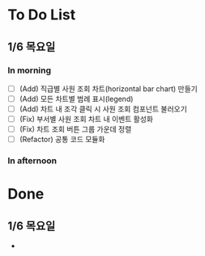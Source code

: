 # To Do List
## 1/6 목요일
### In morning
- [ ] (Add) 직급별 사원 조회 차트(horizontal bar chart) 만들기
- [ ] (Add) 모든 차트별 범례 표시(legend)
- [ ] (Add) 차트 내 조각 클릭 시 사원 조회 컴포넌트 불러오기
- [ ] (Fix) 부서별 사원 조회 차트 내 이벤트 활성화
- [ ] (Fix) 차트 조회 버튼 그룹 가운데 정렬
- [ ] (Refactor) 공통 코드 모듈화

### In afternoon


# Done
## 1/6 목요일
- 
